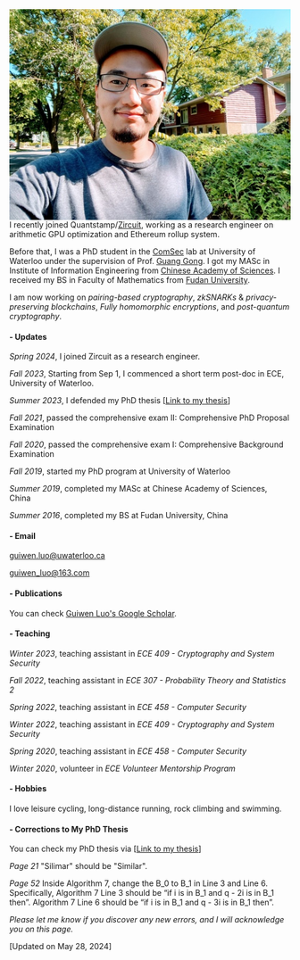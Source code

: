 <img align="right" src="smallguiwen.jpeg">

I recently joined Quantstamp/[Zircuit](https://www.zircuit.com/), working as a research engineer on arithmetic GPU optimization and Ethereum rollup system. 

Before that, I was a PhD student in the [ComSec](https://uwaterloo.ca/communications-security-lab/) lab at University of Waterloo under the supervision of Prof. [Guang Gong](https://uwaterloo.ca/scholar/ggong). I got my MASc in Institute of Information Engineering from [Chinese Academy of Sciences](https://english.cas.cn/). I received my BS in Faculty of Mathematics from [Fudan University](https://www.fudan.edu.cn/en/).

I am now working on *pairing-based cryptography*, *zkSNARKs* & *privacy-preserving blockchains*, *Fully homomorphic encryptions*, and *post-quantum cryptography*.

#### - Updates
*Spring 2024*, I joined Zircuit as a research engineer.

*Fall 2023*, Starting from Sep 1, I commenced a short term post-doc in ECE, University of Waterloo. 

*Summer 2023*, I defended my PhD thesis [[Link to my thesis](https://uwspace.uwaterloo.ca/bitstream/handle/10012/19626/Luo_Guiwen.pdf?sequence=3&isAllowed=y)]

*Fall 2021*, passed the comprehensive exam II: Comprehensive PhD Proposal Examination

*Fall 2020*, passed the comprehensive exam I: Comprehensive Background Examination

*Fall 2019*, started my PhD program at University of Waterloo

*Summer 2019*, completed my MASc at Chinese Academy of Sciences, China

*Summer 2016*, completed my BS at Fudan University, China


#### - Email

guiwen.luo@uwaterloo.ca

guiwen_luo@163.com

#### - Publications

You can check [Guiwen Luo's Google Scholar](https://scholar.google.com/citations?hl=en&user=kEuubvwAAAAJ).

#### - Teaching

*Winter 2023*, teaching assistant in *ECE 409 - Cryptography and System Security*

*Fall 2022*, teaching assistant in *ECE 307 - Probability Theory and Statistics 2*

*Spring 2022*, teaching assistant in *ECE 458 - Computer Security*

*Winter 2022*, teaching assistant in *ECE 409 - Cryptography and System Security*

*Spring 2020*, teaching assistant in *ECE 458 - Computer Security*

*Winter 2020*, volunteer in *ECE Volunteer Mentorship Program*

#### - Hobbies 

I love leisure cycling, long-distance running, rock climbing and swimming. 

#### - Corrections to My PhD Thesis

You can check my PhD thesis via [[Link to my thesis](https://uwspace.uwaterloo.ca/bitstream/handle/10012/19626/Luo_Guiwen.pdf?sequence=3&isAllowed=y)]


*Page 21* "Silimar" should be "Similar".

*Page 52* Inside Algorithm 7, change the B_0 to B_1 in Line 3 and Line 6. Specifically, 
Algorithm 7 Line 3 should be “if i is in B_1 and q - 2i is in B_1 then”.
Algorithm 7 Line 6 should be “if i is in B_1 and q - 3i is in B_1 then”.

*Please let me know if you discover any new errors, and I will acknowledge you on this page.*

[Updated on May 28, 2024]

